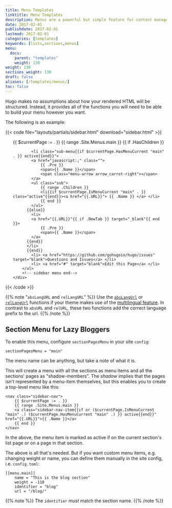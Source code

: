 ```yaml
---
title: Menu Templates
linktitle: Menu Templates
description: Menus are a powerful but simple feature for content management but can be easily manipulated in your templates to meet your design needs.
date: 2017-02-01
publishdate: 2017-02-01
lastmod: 2017-02-01
categories: [templates]
keywords: [lists,sections,menus]
menu:
  docs:
    parent: "templates"
    weight: 130
weight: 130
sections_weight: 130
draft: false
aliases: [/templates/menus/]
toc: false
---
```


Hugo makes no assumptions about how your rendered HTML will be
structured. Instead, it provides all of the functions you will need to be
able to build your menu however you want.

The following is an example:

{{< code file="layouts/partials/sidebar.html" download="sidebar.html" >}}
<!-- sidebar start -->
<aside>
    <div id="sidebar" class="nav-collapse">
        <!-- sidebar menu start-->
        <ul class="sidebar-menu">
          {{ $currentPage := . }}
          {{ range .Site.Menus.main }}
              {{ if .HasChildren }}

            <li class="sub-menu{{if $currentPage.HasMenuCurrent "main" . }} active{{end}}">
            <a href="javascript:;" class="">
                {{ .Pre }}
                <span>{{ .Name }}</span>
                <span class="menu-arrow arrow_carrot-right"></span>
            </a>
            <ul class="sub">
                {{ range .Children }}
                <li{{if $currentPage.IsMenuCurrent "main" . }} class="active"{{end}}><a href="{{.URL}}"> {{ .Name }} </a> </li>
                {{ end }}
            </ul>
          {{else}}
            <li>
            <a href="{{.URL}}"{{ if .NewTab }} target="_blank"{{ end }}>
                {{ .Pre }}
                <span>{{ .Name }}</span>
            </a>
          {{end}}
          </li>
          {{end}}
            <li> <a href="https://github.com/gohugoio/hugo/issues" target="blank">Questions and Issues</a> </li>
            <li> <a href="#" target="blank">Edit this Page</a> </li>
        </ul>
        <!-- sidebar menu end-->
    </div>
</aside>
<!--sidebar end-->
{{< /code >}}

{{% note "`absLangURL` and `relLangURL`" %}}
Use the [`absLangUrl`](/functions/abslangurl) or [`relLangUrl`](/functions/rellangurl) functions if your theme makes use of the [multilingual feature](/content-management/multilingual/). In contrast to `absURL` and `relURL`, these two functions add the correct language prefix to the url.
{{% /note %}}

## Section Menu for Lazy Bloggers

To enable this menu, configure `sectionPagesMenu` in your site `config`:

```
sectionPagesMenu = "main"
```

The menu name can be anything, but take a note of what it is.

This will create a menu with all the sections as menu items and all the sections' pages as "shadow-members". The _shadow_ implies that the pages isn't represented by a menu-item themselves, but this enables you to create a top-level menu like this:

```
<nav class="sidebar-nav">
    {{ $currentPage := . }}
    {{ range .Site.Menus.main }}
    <a class="sidebar-nav-item{{if or ($currentPage.IsMenuCurrent "main" .) ($currentPage.HasMenuCurrent "main" .) }} active{{end}}" href="{{.URL}}">{{ .Name }}</a>
    {{ end }}
</nav>
```

In the above, the menu item is marked as active if on the current section's list page or on a page in that section.

The above is all that's needed. But if you want custom menu items, e.g. changing weight or name, you can define them manually in the site config, i.e. `config.toml`:

```
[[menu.main]]
    name = "This is the blog section"
    weight = -110
    identifier = "blog"
    url = "/blog/"
```

{{% note %}}
The `identifier` *must* match the section name.
{{% /note %}}
